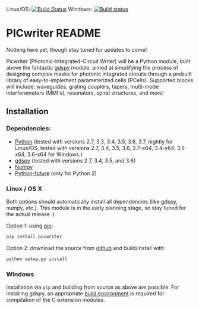Linux/OS: [![Build Status](https://travis-ci.org/DerekK88/picwriter.svg?branch=master)](https://travis-ci.org/DerekK88/picwriter)
Windows: [![Build status](https://ci.appveyor.com/api/projects/status/f9q96u9na63hy3ce?svg=true)](https://ci.appveyor.com/project/DerekK88/picwriter)

# PICwriter README
Nothing here yet, though stay tuned for updates to come!

Picwriter (Photonic-Integrated-Circuit Writer) will be a Python module, built above the fantastic [gdspy](https://github.com/heitzmann/gdspy) module, aimed at simplifying the process of designing complex masks for photonic integrated circuits through a prebuilt library of easy-to-implement parameterized cells (PCells).  Supported blocks will include: waveguides, grating couplers, tapers, multi-mode interferometers (MMI's), resonators, spiral structures, and more!

## Installation

### Dependencies:

* [Python](http://www.python.org/) (tested with versions 2.7, 3.3, 3.4, 3.5, 3.6, 3.7, nightly for Linux/OS, tested with versions 2.7, 3.4, 3.5, 3.6, 2.7-x64, 3.4-x64, 3.5-x64, 3.6-x64 for Windows.)
* [gdspy](https://github.com/heitzmann/gdspy) (tested with versions 2.7, 3.4, 3.5, and 3.6)
* [Numpy](http://numpy.scipy.org/)
* [Python-future](http://python-future.org/) (only for Python 2)

### Linux / OS X
Both options should automatically install all dependencies (like gdspy, numpy, etc.).  This module is in the early planning stage, so stay tuned for the actual release :)

Option 1: using [pip](https://docs.python.org/3/installing/):

```sh
pip install picwriter
```

Option 2: download the source from [github](https://github.com/DerekK88/picwriter) and build/install with:

```sh
python setup.py install
```

### Windows
Installation via `pip` and building from source as above are possible.  For installing gdspy, an appropriate [build environment](https://wiki.python.org/moin/WindowsCompilers) is required for compilation of the C extension modules.
